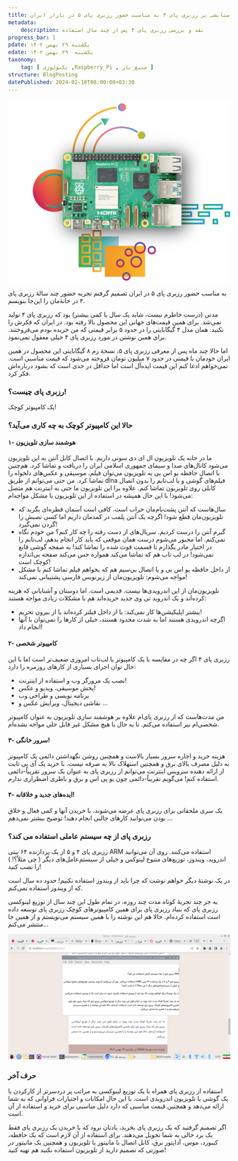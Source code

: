 ```yaml
---
title: رزبری پای؛ ستایشی بر رزبری پای ۴ به مناسبت حضور رزبری پای ۵ در بازار ایران
metadata: 
    description: نقد و بررسی رزبری پای ۴ پس از چند سال استفاده 
progress_bar: 1
pdate: یکشنبه ۲۹ بهمن ۱۴۰۲
edate: یکشنبه  ۲۹ بهمن ۱۴۰۲    
taxonomy: 
    tag: [ تکنولوژی ,Raspberry_Pi , منبع_باز ]
structure: BlogPosting
datePublished: 2024-02-18T08:00:00+03:30
---
```

![ رزبری پای ۵ ](raspberry-pi-5.webp?classes=center&loading=lazy)
<div class="align-center">
</div>


به مناسب حضور رزبری پای ۵ در ایران تصمیم گرفتم تجربه حضور چند سالهٔ رزبری پای ۴ در خانهٔ‌مان را این‌جا بنویسم.

مدتی (درست خاطرم نیست، شاید یک سال یا کمی بیشتر) بود که رزبری پای ۴ تولید نمی‌شد. برای همین قیمت‌های جهانی این محصول بالا رفته بود. در ایران که فکرش را نکنید. همان مدل ۴ گیگابایتی را در حدود ۵ برابر قیمتی که من خریده بودم می‌فروختند. برای همین نوشتن در مورد رزبری پای ۴ خیلی معقول نمی‌نمود.

اما حالا چند ماه پس از معرفی رزبری پای ۵، نسخهٔ رم ۸ گیگابایتی این محصول در همین ایران خودمان با قیمتی در حدود ۷ میلیون تومان فروخته می‌شود که قیمت مناسبی است. نمی‌خواهم ادعا کنم این قیمت ایده‌آل است اما حداقل در حدی است که بشود درباره‌اش فکر کرد.

### رزبری پای چیست؟!

یک کامپیوتر کوچک!

### حالا این کامپیوتر کوچک به چه کاری می‌آید؟
#### ۱- هوشمند سازی تلویزیون
ما در خانه یک تلویزیون ال ای دی سونی داریم. با اتصال کابل آنتن به این تلویزیون می‌شود کانال‌های صدا و سیمای جمهوری اسلامی ایران را دریافت و تماشا کرد. هم‌چنین با اتصال حافظه یو اس بی به تلویزیون می‌توان فیلم‌، موسیقی و عکس‌های دلخواه را تماشا کرد. من حتی می‌توانم از طریق dlna فیلم‌های گوشی و یا لب‌تابم را بدون اتصال کابلی روی تلویزیون تماشا کنم. علاوه برا این تلویزیون ما حتی به اینترنت هم متصل می‌شود! با این حال همیشه در استفاده از این تلویزیون با مشکل مواجه‌ام:

- سال‌هاست که آنتن پشت‌بام‌مان خراب است. کافی است آسمان قطره‌ای بگرید که تلویزیون‌مان قطع شود! اگرچه یک آنتن پلمب در کمدمان داریم اما کسی نصبش را گردن نمی‌گیرد! 
- گیرم آنتن را درست کردیم. سریال‌های از دست رفته را چه کار کنم؟ من خودم نگاه نمی‌کنم. اما مجبور می‌شوم درست همان موقعی که باید کار انجام بدهم، لب‌تابم را در اختیار مادر بگذارم تا قسمت فوت شده را تماشا کند! به صفحه گوشی قانع نمی‌شود! در لب تاب هم که تماشا می‌کند همواره حس می‌کند صفحه بی‌اندازه کوچک است!
- از داخل حافظه یو اس بی و یا اتصال بی‌سیم هم که بخواهم فیلم تماشا کنم با مشکل مواجه می‌شوم: تلویزیون‌مان از زیرنویس فارسی پشتیبانی نمی‌کند!

تلویزیون‌مان از این اندرویدی‌ها نیست. قدیمی است. اما دوستان و آشنایانی که هزینه‌ کرده‌اند و یک اندروید تی وی جدید خریده‌اند هم با مشکلات زیادی مواجه هستند:
- بیشتر اپلیکیشن‌ها کار نمی‌کند: یا از داخل فیلتر کرده‌اند یا از بیرون تحریم!
- اگرچه اندرویدی هستند اما به شدت محدود هستند، خیلی از کارها را نمی‌توان با آنها انجام داد!

#### ۲- کامپیوتر شخصی

رزبری پای ۴ اگر چه در مقایسه با یک کامپیوتر یا لب‌تاب امروزی ضعیف‌تر است اما با این حال توان اجرای بسیاری از کارهای روزمره را دارد:
- نصب یک مرورگر وب و استفاده از اینترنت!
- پخش موسیقی، ویدیو و عکس!
- برنامه نویسی و طراحی وب
- نقاشی دیجیتال، ویرایش عکس و ...

من مدت‌هاست که از رزبری پای‌ام علاوه بر هوشمند سازی تلویزیون به عنوان کامپیوتر شخصی‌ام نیز استفاده می‌کنم. تا به حال با هیچ مشکل غیر قابل حلی مواجه نشده‌ام.


#### ۳- سرور خانگی!
هزینه خرید و اجاره سرور بسیار بالاست و همچنین روشن نگهداشتن دائمی یک کامپیوتر به دلیل مصرف بالای برق و همچنین استهلاک بالا به صرفه نیست. با خرید یک آی پی ثابت از ارائه دهنده سرویس اینترنت می‌توانم از رزبری پای به عنوان یک سرور تقریباً-دائمی استفاده کنم! می‌گویم تقریباً-دائمی چون یو پی اس و برق و باطری اضظراری ندارم. 

#### ۴- ایده‌های جدید و خلاقانه!
یک سری ملحقاتی برای رزبری پای عرضه می‌شوند، با خریدن آنها و کمی فعال و خلاق بودن می‌توانید کارهای جالبی انجام دهید! توضیح بیشتر نمی‌دهم ...


### رزبری پای از چه سیستم عاملی استفاده می کند؟

رزبری پای ۴ و ۵ از یک پردازنده ۶۴ بیتی ARM استفاده می‌کنند. روی آن می‌توانید اندروید، ویندوز، توزیع‌های متنوع لینوکس و خیلی از سیستم‌عامل‌های دیگر ( چی مثلاً؟! ) را نصب کنید!

در یک نوشتهٔ دیگر خواهم نوشت که چرا باید از ویندوز استفاده نکنیم! حدود ده سال است که از ویندوز استفاده نمی‌کنم.

به جز چند تجربهٔ کوتاه مدت چند روزه، در تمام طول این چند سال از توزیع لینوکسی رزبری پای که بنیاد رزبری پای برای همین کامپیوترهای کوچک رزبری پای توسعه داده است استفاده کرده‌ام. حالا هم این نوشته را با همین سیستم می‌نویستم و از همین جا منتشر می‌کنم...

![ تصویری از محیط کار من در رزبری پای ](ss.png?classes=center)

### حرف آخر

استفاده از رزبری پای همراه با یک توزیع لینوکسی به مراتب پر دردسرتر از کارکردن با یک گوشی یا تلویزیون اندرویدی است. با این حال امکانات و اختیارات فراوانی که به شما ارائه می‌دهد و همچنین قیمت مناسبی که دارد دلیل مناسبی برای خرید و استفاده از آن است.

اگر تصمیم گرفتید که یک رزبری پای بخرید، یادتان نرود که با خریدن یک رزبری پای فقط یک برد خالی به شما تحویل می‌دهند. برای استفاده از آن لازم است که یک حافظه، کیبورد، موس، آداپتور برق، کابل اتصال با مانیتور یا تلویزیون و همچنین یک مانیتور در صورتی که تصمیم دارید از تلویزیون استفاده نکنید هم تهیه کنید!
